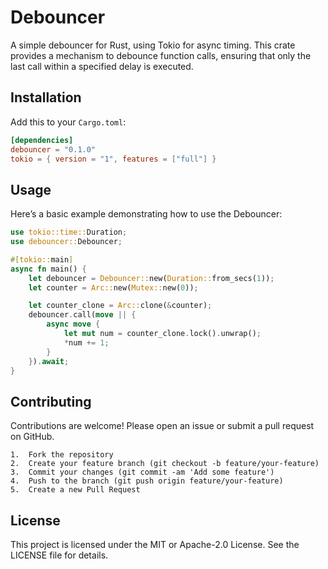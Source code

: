 # Debouncer

A simple debouncer for Rust, using Tokio for async timing. This crate provides a mechanism to debounce function calls, ensuring that only the last call within a specified delay is executed.

## Installation

Add this to your `Cargo.toml`:

```toml
[dependencies]
debouncer = "0.1.0"
tokio = { version = "1", features = ["full"] }
```

## Usage
Here’s a basic example demonstrating how to use the Debouncer:

```rust
use tokio::time::Duration;
use debouncer::Debouncer;

#[tokio::main]
async fn main() {
    let debouncer = Debouncer::new(Duration::from_secs(1));
    let counter = Arc::new(Mutex::new(0));

    let counter_clone = Arc::clone(&counter);
    debouncer.call(move || {
        async move {
            let mut num = counter_clone.lock().unwrap();
            *num += 1;
        }
    }).await;
}
```

## Contributing

Contributions are welcome! Please open an issue or submit a pull request on GitHub.

	1.	Fork the repository
	2.	Create your feature branch (git checkout -b feature/your-feature)
	3.	Commit your changes (git commit -am 'Add some feature')
	4.	Push to the branch (git push origin feature/your-feature)
	5.	Create a new Pull Request

## License

This project is licensed under the MIT or Apache-2.0 License. See the LICENSE file for details.